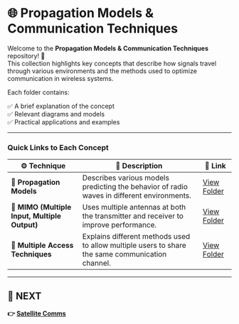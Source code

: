 # 🌐 **Propagation Models & Communication Techniques**

Welcome to the **Propagation Models & Communication Techniques** repository! 🎉  
This collection highlights key concepts that describe how signals travel through various environments and the methods used to optimize communication in wireless systems.

Each folder contains:

✅ A brief explanation of the concept  
✅ Relevant diagrams and models  
✅ Practical applications and examples  

---

### Quick Links to Each Concept

| ⚙️ Technique                         | 📜 Description                                                                  | 🔗 Link                                      |
|--------------------------------------|----------------------------------------------------------------------------------|---------------------------------------------|
| **📡 Propagation Models**            | Describes various models predicting the behavior of radio waves in different environments. | [View Folder](./Propagation_Models)        |
| **📡 MIMO (Multiple Input, Multiple Output)** | Uses multiple antennas at both the transmitter and receiver to improve performance. | [View Folder](./MIMO)                     |
| **📡 Multiple Access Techniques**    | Explains different methods used to allow multiple users to share the same communication channel. | [View Folder](./MAT)                      |

---

## 🔹 NEXT  
**👉 [Satellite Comms](../Satellite)**
